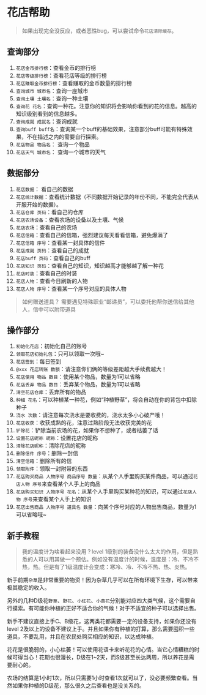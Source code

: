# 花店帮助

> 如果出现完全没反应，或者恶性bug，可以尝试命令`花店清除缓存`。

## 查询部分

1. `花店金币排行榜`：查看金币的排行榜
2. `花店等级排行榜`：查看花店等级的排行榜
3. `花店赚取金币排行榜`：查看赚取的金币数量的排行榜
4. `查询城市 城市名`：查询一座城市
5. `查询土壤 土壤名`：查询一种土壤
6. `查询花 花名`：查询一种花。注意你的知识将会影响你看到的花的信息。越高的知识级别看到的信息越多。
7. `查询成就 成就名`：查询成就
8. `查询buff buff名`：查询某一个buff的基础效果，注意部分buff可能有特殊效果，不在描述之内的需要自行探索。
9. `花店物品 物品名`： 查询一个物品
10. `花店天气 城市名`： 查询一个城市的天气

## 数据部分

1. `花店数据`： 看自己的数据
2. `花店统计数据`：查看统计数据（不同数据开始记录的年份不同，不能完全代表从开服开始的数据）。
3. `花店仓库 页码`：看自己的仓库
4. `花店农场设备`：查看农场的设备以及土壤、气候
5. `花店农场`：查看自己的农场
6. `花店信箱`：查看自己的信箱，强烈建议每天看看信箱，避免爆满了
7. `花店信箱 序号`：查看某一封具体的信件
8. `花店成就 页码`：查看自己的成就
9. `花店buff 页码`：查看自己的buff
10. `花店知识 页码`：查看自己的知识，知识越高才能够越了解一种花
11. `花店时装`：查看自己的时装
12. `花店人物`：查看今日刷新的人物
13. `花店人物 序号`：查看某一个序号对应的具体人物

> 如何赠送道具？
> 需要遇见特殊职业“邮递员”，可以委托他帮你送信给其他人，信中可以附带道具
> 

## 操作部分

1. `初始化花店`：初始化自己的账号
2. `领取花店初始礼包`：只可以领取一次哦~
3. `花店签到`：每日签到
4. `@xxx 花店转账 数额`：请注意你们俩的等级差距越大手续费越大！
5. `花店使用 物品 数目`：使用某个物品，数量为1可以省略
6. `花店丢弃 物品 数目`：丢弃某个物品，数量为1可以省略
7. `清空花店仓库`：丢弃所有的物品
8. `种植 花名`：可以种植某一种花，例如“种植野草”，将会自动在你的背包中扣除种子
9. `浇水 次数`：请注意每次浇水是要收费的，浇水太多小心破产哦！
10. `花店收获`：收获成熟的花，注意过熟阶段无法收获完美的花
11. `铲除花`：铲除当前农场的花，如果你不想种了，或者枯萎了话
12. `设置花店昵称 昵称`：设置花店的昵称
13. `清除花店昵称`：清除花店的昵称
14. `删除信件 序号`：删除一封信
15. `清空信箱`：删除所有的信
16. `领取附件`：领取一封附带的东西
17. `花店购买商品 人物序号 商品序号 数量`：从某个人手里购买某件商品，可以通过`花店人物 序号`来查看某个人手上的商品
18. `花店购买知识 人物序号 花名`：从某个人手里购买某种花的知识，可以通过`花店人物 序号`来查看某个人手上的知识
19. `花店出售商品 人物序号 道具名 数量`：向某个序号对应的人物出售商品，数量为1可以省略哦~



## 新手教程

> 我的温度计为啥看起来没用？level 1级别的装备没什么太大的作用，但是熟悉的人可以用其做一个预估。例如没有温度计的时候，温度是：冷、不冷不热，热。但是有了1级温度计会变成：寒冷、冷、不冷不热、热、炎热。

新手前期`杂草`是非常重要的物资！因为杂草几乎可以在所有环境下生存，可以带来极其稳定的收入。

另外的几种D级花`野草`、`野花`、`小红花`、`小黄花`分别能对应四大类气候，这个需要自行摸索。有可能你种植的正好不适合你的气候！对于不适宜的种子可以选择出售。

新手不建议直接上手C、B级花，这两类花都需要一定的设备支持，如果你还没有level 2及以上的设备不建议上手。并且如果你有种植的打算，那么需要囤积一些道具，不要乱用，并且在农民处购买相应的知识，以达成种植。

花花是很脆弱的，小心枯萎！可以使用花语卡来听花花的心情。当它心情糟糕的时候可得当心！花期也很漫长，D级在1~2天，而S级甚至长达两周，所以养花是需要耐心的。

农场的结算是1小时1次，所以只需要1小时查看1次就可以了，没必要频繁查看。当然如果你种植的D级花，那么很久之后查看也是没关系的。
